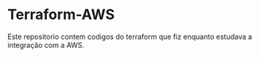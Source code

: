 # Terraform-AWS
Este repositorio contem codigos do terraform que fiz enquanto estudava a integração com a AWS.
